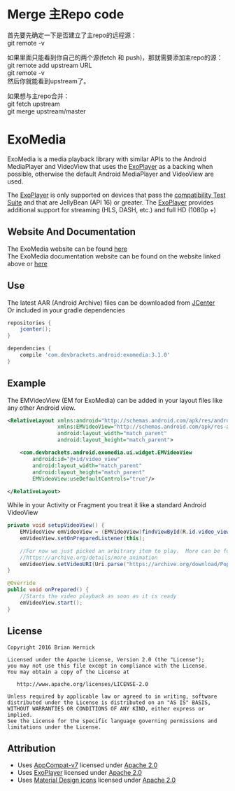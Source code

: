 Merge 主Repo code
=========
首先要先确定一下是否建立了主repo的远程源：  
git remote -v  

如果里面只能看到你自己的两个源(fetch 和 push)，那就需要添加主repo的源：  
git remote add upstream URL  
git remote -v  
然后你就能看到upstream了。  

如果想与主repo合并：  
git fetch upstream  
git merge upstream/master  

ExoMedia
============
ExoMedia is a media playback library with similar APIs to the Android MediaPlayer
and VideoView that uses the [ExoPlayer][ExoPlayer] as a backing when possible, 
otherwise the default Android MediaPlayer and VideoView are used.

The [ExoPlayer][ExoPlayer] is only supported on devices that pass the [compatibility Test Suite][CTS]
and that are JellyBean (API 16) or greater.  The [ExoPlayer][ExoPlayer] provides 
additional support for streaming (HLS, DASH, etc.) and full HD (1080p +) 

Website And Documentation
--------
The ExoMedia website can be found [here][Website]  
The ExoMedia documentation website can be found on the website linked above or [here][Java Docs]

Use
-------
The latest AAR (Android Archive) files can be downloaded from [JCenter][JCenter]  
Or included in your gradle dependencies

```gradle
repositories {
    jcenter();
}

dependencies {
    compile 'com.devbrackets.android:exomedia:3.1.0'
}
```

Example
-------
The EMVideoView (EM for ExoMedia) can be added in your layout files like any other Android view.

```xml
<RelativeLayout xmlns:android="http://schemas.android.com/apk/res/android"
                xmlns:EMVideoView="http://schemas.android.com/apk/res-auto"
                android:layout_width="match_parent"
                android:layout_height="match_parent">

	<com.devbrackets.android.exomedia.ui.widget.EMVideoView
		android:id="@+id/video_view"
		android:layout_width="match_parent"
		android:layout_height="match_parent"
		EMVideoView:useDefaultControls="true"/>
		
</RelativeLayout>
```

While in your Activity or Fragment you treat it like a standard Android VideoView

```java
private void setupVideoView() {
	EMVideoView emVideoView = (EMVideoView)findViewById(R.id.video_view);
	emVideoView.setOnPreparedListener(this);

    //For now we just picked an arbitrary item to play.  More can be found at
    //https://archive.org/details/more_animation
    emVideoView.setVideoURI(Uri.parse("https://archive.org/download/Popeye_forPresident/Popeye_forPresident_512kb.mp4"));
}

@Override
public void onPrepared() {
	//Starts the video playback as soon as it is ready
	emVideoView.start();
}
```


License
-------

    Copyright 2016 Brian Wernick

    Licensed under the Apache License, Version 2.0 (the "License");
    you may not use this file except in compliance with the License.
    You may obtain a copy of the License at

       http://www.apache.org/licenses/LICENSE-2.0

    Unless required by applicable law or agreed to in writing, software
    distributed under the License is distributed on an "AS IS" BASIS,
    WITHOUT WARRANTIES OR CONDITIONS OF ANY KIND, either express or implied.
    See the License for the specific language governing permissions and
    limitations under the License.


Attribution
-----------
* Uses [AppCompat-v7](http://developer.android.com/tools/support-library/features.html#v7-appcompat) licensed under [Apache 2.0][Apache 2.0]
* Uses [ExoPlayer][ExoPlayer] licensed under [Apache 2.0][Apache 2.0]
* Uses [Material Design icons][Design Icons] licensed under [Apache 2.0][Apache 2.0]

 [Apache 2.0]: http://www.apache.org/licenses/LICENSE-2.0
 [CTS]: https://source.android.com/compatibility/cts/index.html
 [Design Icons]: https://github.com/google/material-design-icons
 [ExoPlayer]: https://github.com/google/ExoPlayer
 [Java Docs]: https://devbrackets.com/dev/libs/docs/exomedia/3.1.0/index.html
 [JCenter]: https://bintray.com/brianwernick/maven/ExoMedia/view#files
 [Website]: https://devbrackets.com/dev/libs/exomedia.html
